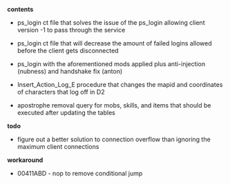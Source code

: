 **contents**

* ps_login ct file that solves the issue of the ps_login allowing client version -1 to pass through the service

* ps_login ct file that will decrease the amount of failed logins allowed before the client gets disconnected

* ps_login with the aforementioned mods applied plus anti-injection (nubness) and handshake fix (anton)

* Insert_Action_Log_E procedure that changes the mapid and coordinates of characters that log off in D2

* apostrophe removal query for mobs, skills, and items that should be executed after updating the tables

**todo**

* figure out a better solution to connection overflow than ignoring the maximum client connections

**workaround**

* 00411ABD - nop to remove conditional jump
